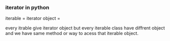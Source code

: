 ### iterator in python

iterable = 
iterator object = 

every itrable give iterator object but every iterable class have diffrent object and we have same method or way to acess that iterable object.